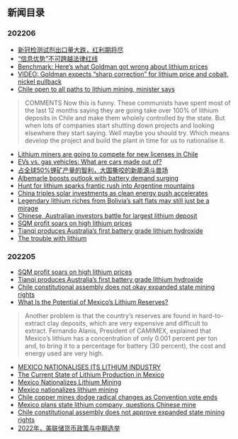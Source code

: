 ## 新闻目录

### 202206
* [新冠检测试剂出口量大跌，红利期将尽](https://c.m.163.com/news/a/HAKNSE8F0534A4SC.html)
* [“信息优势”不可跨越法律红线](https://paper.cnstock.com/html/2022-06/24/content_1630936.htm)
* [Benchmark: Here’s what Goldman got wrong about lithium prices](https://www.mining.com/benchmark-heres-what-goldman-got-wrong-about-lithium-prices/)
* [VIDEO: Goldman expects “sharp correction” for lithium price and cobalt, nickel pullback](https://www.mining.com/web/goldman-says-bull-market-in-battery-metals-is-finished-for-now/)
* [Chile open to all paths to lithium mining, minister says](https://www.mining.com/web/chiles-mining-minister-says-country-open-to-new-lithium-tenders/)
> COMMENTS
> Now this is funny. These communists have spent most of the last 12 months saying they are going take over 100% of lithium deposits in Chile and make them wholely controlled by the state. But when lots of companies start shutting down projects and looking elsewhere they start saying. Well maybe you should try. Which means develop the project and build the plant in time for us to nationalise it.

* [Lithium miners are going to compete for new licenses in Chile](https://www.mining.com/web/lithium-miners-are-going-to-compete-for-new-licenses-in-chile/)
* [EVs vs. gas vehicles: What are cars made out of?](https://www.mining.com/web/evs-vs-gas-vehicles-what-are-cars-made-out-of/)
* [占全球50%锂矿产量的智利，大国撕咬的新能源斗兽场](https://m.thepaper.cn/newsDetail_forward_16232638)
* [Albemarle boosts outlook with battery demand surging](https://www.mining.com/web/albemarle-boosts-outlook-with-battery-demand-surging/)
* [Hunt for lithium sparks frantic rush into Argentine mountains](https://www.mining.com/web/hunt-for-lithium-sparks-frantic-rush-into-argentine-mountains/)
* [China triples solar investments as clean energy push accelerates](https://www.mining.com/web/china-triples-solar-investments-as-clean-energy-push-accelerates/)
* [Legendary lithium riches from Bolivia’s salt flats may still just be a mirage](https://www.mining.com/web/legendary-lithium-riches-from-bolivias-salt-flats-may-still-just-be-a-mirage/)
* [Chinese, Australian investors battle for largest lithium deposit](https://www.mining.com/web/chinese-australian-investors-battle-for-largest-lithium-deposit/)
* [SQM profit soars on high lithium prices](https://www.mining.com/web/sqm-profit-soars-on-high-lithium-prices/)
* [Tianqi produces Australia’s first battery grade lithium hydroxide](https://www.mining.com/tianqi-produces-australias-first-battery-grade-lithium-hydroxide/)
* [The trouble with lithium](https://www.mining.com/web/the-trouble-with-lithium/)

### 202205
* [SQM profit soars on high lithium prices](https://www.mining.com/web/sqm-profit-soars-on-high-lithium-prices/)
* [Tianqi produces Australia’s first battery grade lithium hydroxide](https://www.mining.com/tianqi-produces-australias-first-battery-grade-lithium-hydroxide/)
* [Chile constitutional assembly does not okay expanded state mining rights](https://www.mining.com/web/chiles-constitutional-assembly-does-not-okay-expanded-state-mining-rights/)
* [What Is the Potential of Mexico’s Lithium Reserves?](https://mexicobusiness.news/mining/news/what-potential-mexicos-lithium-reserves)
> Another problem is that the country’s reserves are found in hard-to-extract clay deposits, which are very expensive and difficult to extract. Fernando Alanis, President of CAMIMEX, explained that Mexico’s lithium has a concentration of only 0.001 percent per ton and, to bring it to a percentage for battery (30 percent), the cost and energy used are very high.

* [MEXICO NATIONALISES ITS LITHIUM INDUSTRY](https://internationalbanker.com/brokerage/mexico-nationalises-its-lithium-industry/)
* [The Current State of Lithium Production in Mexico](https://mexicobusiness.news/mining/news/current-state-lithium-production-mexico)
* [Mexico Nationalizes Lithium Mining](https://www.jdsupra.com/legalnews/mexico-nationalizes-lithium-mining-4332469/)
* [Mexico nationalizes lithium mining](https://www.mining.com/mexico-passes-mining-reform-nationalizing-lithium/)
* [Chile copper mines dodge radical changes as Convention vote ends](https://www.mining.com/web/chile-copper-mines-dodge-radical-changes-as-convention-vote-ends/)
* [Mexico plans state lithium company, questions Chinese mine](https://abcnews.go.com/International/wireStory/mexico-plans-state-lithium-company-questions-chinese-mine-82635868)
* [Chile constitutional assembly does not approve expanded state mining rights](https://www.mining.com/web/chiles-constitutional-assembly-does-not-okay-expanded-state-mining-rights/)
* [2022年，美联储货币政策与中期选举](https://zhuanlan.zhihu.com/p/434939341)